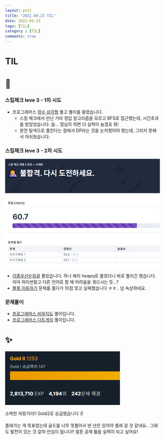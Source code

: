 ```yaml
---
layout: post
title: "2021.04.23 TIL"
date: 2021-04-23
tags: [TIL]
category : [TIL]
comments: true
---
```


# TIL

# 🎉

### 스킬체크 leve 3 - 1차 시도

- 프로그래머스 [정수 삼각형](https://programmers.co.kr/learn/courses/30/lessons/43105) 풀고 풀이를 올렸습니다.
  - 스킬 체크에서 만난 거라 정답 알고리즘을 모르고 BFS로 접근했는데, 시간초과를 받았었습니다. 음... 열심히 하면 더 실력이 늘겠죠 뭐!
  - 완전 탐색으로 풀린다는 점에서 DP라는 것을 눈치챘어야 했는데, 그러지 못해서 아쉬웠습니다.

### 스킬체크 leve 3 - 2차 시도

![image-20210423191157196](../assets/img/image-20210423191157196.png)

- [이중우선순위큐](https://programmers.co.kr/learn/courses/30/lessons/42628) 풀었습니다. 하나 짜리 heapq로 풀었더니 바로 풀리긴 했습니다. 아마 파이썬말고 다른 언어로 할 때 어려움을 겪으시는 듯...?
- [블록 이동하기](https://programmers.co.kr/learn/courses/30/lessons/60063) 문제를 풀다가 10점 맞고 실패했습니다 ㅎㅎ.. 넘 속상하네요. 

### 문제풀이

- [프로그래머스 비밀지도](https://joomal.github.io//210423cp02/) 풀이입니다.
- [프로그래머스 다트게임](https://joomal.github.io//210423cp03/) 풀이입니다.

# ✨

![image-20210424011619817](../assets/img/image-20210424011619817.png)

소박한 자랑거리!! Gold2로 승급했습니다 ✌ 

플래가는 게 목표였는데 골드를 너무 못풀어서 반 년은 있어야 플래 갈 것 같네요.. 그래도 발전이 있는 것 같아 안심이 됩니다!! 얼른 공채 뚫을 실력이 되고 싶어요!